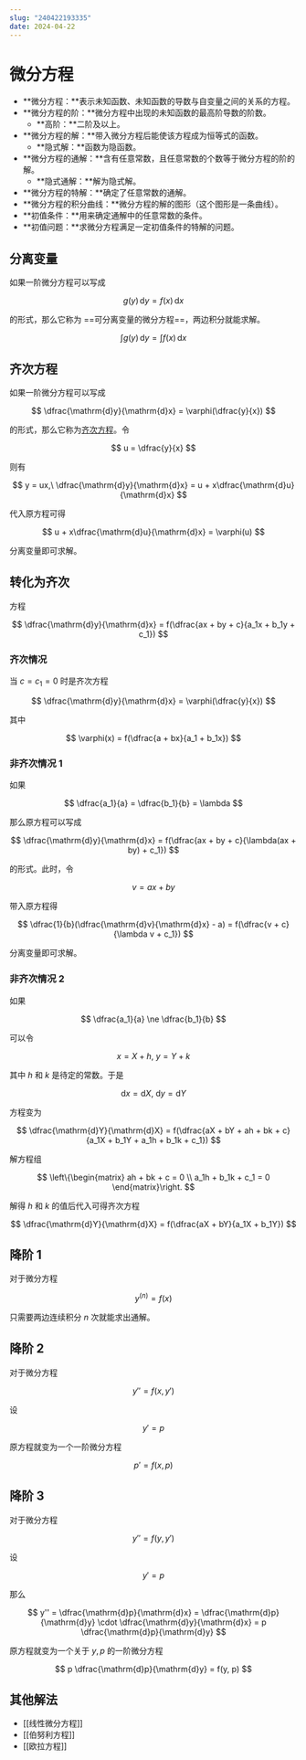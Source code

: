 ```yaml
---
slug: "240422193335"
date: 2024-04-22
---
```


# 微分方程

- **微分方程：**表示未知函数、未知函数的导数与自变量之间的关系的方程。
- **微分方程的阶：**微分方程中出现的未知函数的最高阶导数的阶数。
    - **高阶：**二阶及以上。
- **微分方程的解：**带入微分方程后能使该方程成为恒等式的函数。
    - **隐式解：**函数为隐函数。
- **微分方程的通解：**含有任意常数，且任意常数的个数等于微分方程的阶的解。
    - **隐式通解：**解为隐式解。
- **微分方程的特解：**确定了任意常数的通解。
- **微分方程的积分曲线：**微分方程的解的图形（这个图形是一条曲线）。
- **初值条件：**用来确定通解中的任意常数的条件。
- **初值问题：**求微分方程满足一定初值条件的特解的问题。

## 分离变量

如果一阶微分方程可以写成

$$
g(y)\,\mathrm{d}y = f(x)\,\mathrm{d}x
$$

的形式，那么它称为 ==可分离变量的微分方程==，两边积分就能求解。

$$
\int g(y)\,\mathrm{d}y = \int f(x)\,\mathrm{d}x
$$

## 齐次方程

如果一阶微分方程可以写成

$$
\dfrac{\mathrm{d}y}{\mathrm{d}x} = \varphi(\dfrac{y}{x})
$$

的形式，那么它称为<ins>齐次方程</ins>。令

$$
u = \dfrac{y}{x}
$$

则有

$$
y = ux,\ \dfrac{\mathrm{d}y}{\mathrm{d}x} = u + x\dfrac{\mathrm{d}u}{\mathrm{d}x}
$$

代入原方程可得

$$
u + x\dfrac{\mathrm{d}u}{\mathrm{d}x} = \varphi(u)
$$

分离变量即可求解。

## 转化为齐次

方程

$$
\dfrac{\mathrm{d}y}{\mathrm{d}x} = f(\dfrac{ax + by + c}{a_1x + b_1y + c_1})
$$

### 齐次情况

当 $c = c_1 = 0$ 时是齐次方程

$$
\dfrac{\mathrm{d}y}{\mathrm{d}x} = \varphi(\dfrac{y}{x})
$$

其中

$$
\varphi(x) = f(\dfrac{a + bx}{a_1 + b_1x})
$$

### 非齐次情况 1

如果

$$
\dfrac{a_1}{a} = \dfrac{b_1}{b} = \lambda
$$

那么原方程可以写成

$$
\dfrac{\mathrm{d}y}{\mathrm{d}x} = f(\dfrac{ax + by + c}{\lambda(ax + by) + c_1})
$$

的形式。此时，令

$$
v = ax + by
$$

带入原方程得

$$
\dfrac{1}{b}(\dfrac{\mathrm{d}v}{\mathrm{d}x} - a) = f(\dfrac{v + c}{\lambda v + c_1})
$$

分离变量即可求解。

### 非齐次情况 2

如果

$$
\dfrac{a_1}{a} \ne \dfrac{b_1}{b}
$$

可以令

$$
x = X + h,\ y = Y + k
$$

其中 $h$ 和 $k$ 是待定的常数。于是

$$
\mathrm{d}x = \mathrm{d}X,\ \mathrm{d}y = \mathrm{d}Y
$$

方程变为

$$
\dfrac{\mathrm{d}Y}{\mathrm{d}X} = f(\dfrac{aX + bY + ah + bk + c}{a_1X + b_1Y + a_1h + b_1k + c_1})
$$

解方程组

$$
\left\{\begin{matrix}
  ah + bk + c = 0 \\
  a_1h + b_1k + c_1 = 0
\end{matrix}\right.
$$

解得 $h$ 和 $k$ 的值后代入可得齐次方程

$$
\dfrac{\mathrm{d}Y}{\mathrm{d}X} = f(\dfrac{aX + bY}{a_1X + b_1Y})
$$


## 降阶 1

对于微分方程

$$
y^{(n)} = f(x)
$$ 

只需要两边连续积分 $n$ 次就能求出通解。

## 降阶 2

对于微分方程

$$
y'' = f(x, y')
$$

设

$$
y' = p
$$

原方程就变为一个一阶微分方程

$$
p' = f(x, p)
$$

## 降阶 3

对于微分方程

$$
y'' = f(y, y')
$$

设

$$
y' = p
$$

那么

$$
y'' = \dfrac{\mathrm{d}p}{\mathrm{d}x} = \dfrac{\mathrm{d}p}{\mathrm{d}y} \cdot \dfrac{\mathrm{d}y}{\mathrm{d}x} = p \dfrac{\mathrm{d}p}{\mathrm{d}y}
$$

原方程就变为一个关于 $y, p$ 的一阶微分方程

$$
p \dfrac{\mathrm{d}p}{\mathrm{d}y} = f(y, p)
$$

## 其他解法

- [[线性微分方程]]
- [[伯努利方程]]
- [[欧拉方程]]
